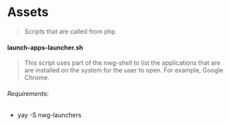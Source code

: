 # Assets

> Scripts that are called from php



#### launch-apps-launcher.sh


> This script uses part of the nwg-shell to list the applications that are are installed on the system for the user to open. For example, Google Chrome. 

###### Requirements: 

* yay -S nwg-launchers